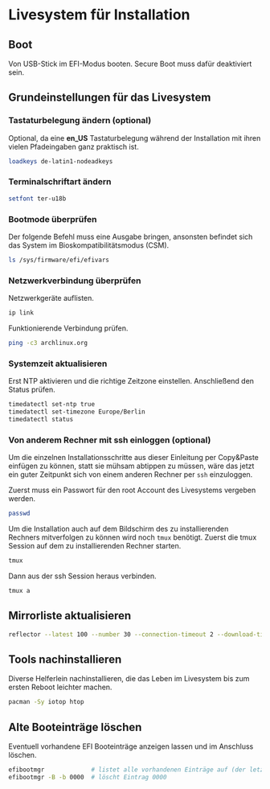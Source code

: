# Livesystem für Installation

## Boot

Von USB-Stick im EFI-Modus booten. Secure Boot muss dafür deaktiviert sein.

## Grundeinstellungen für das Livesystem

### Tastaturbelegung ändern (optional)

Optional, da eine **en_US** Tastaturbelegung während der Installation mit ihren vielen Pfadeingaben ganz praktisch ist.

```bash
loadkeys de-latin1-nodeadkeys
```

### Terminalschriftart ändern

```bash
setfont ter-u18b
```

### Bootmode überprüfen

Der folgende Befehl muss eine Ausgabe bringen, ansonsten befindet sich das System im Bioskompatibilitätsmodus (CSM).

```bash
ls /sys/firmware/efi/efivars
```

### Netzwerkverbindung überprüfen

Netzwerkgeräte auflisten.

```bash
ip link
```

Funktionierende Verbindung prüfen.

```bash
ping -c3 archlinux.org
```

### Systemzeit aktualisieren

Erst NTP aktivieren und die richtige Zeitzone einstellen. Anschließend den Status prüfen.

```bash
timedatectl set-ntp true
timedatectl set-timezone Europe/Berlin
timedatectl status
```

### Von anderem Rechner mit ssh einloggen (optional)

Um die einzelnen Installationsschritte aus dieser Einleitung per Copy&Paste einfügen zu können, statt sie mühsam abtippen zu müssen, wäre das jetzt ein guter Zeitpunkt sich von einem anderen Rechner per `ssh` einzuloggen.

Zuerst muss ein Passwort für den root Account des Livesystems vergeben werden.

```bash
passwd
```

Um die Installation auch auf dem Bildschirm des zu installierenden Rechners mitverfolgen zu können wird noch `tmux` benötigt. Zuerst die tmux Session auf dem zu installierenden Rechner starten.

```bash
tmux
```

Dann aus der ssh Session heraus verbinden.

```bash
tmux a
```

## Mirrorliste aktualisieren

```bash
reflector --latest 100 --number 30 --connection-timeout 2 --download-timeout 2 --ipv4 --protocol https --sort rate --country 'AT,BE,CH,DE,FR,IT' --save /etc/pacman.d/mirrorlist
```

## Tools nachinstallieren

Diverse Helferlein nachinstallieren, die das Leben im Livesystem bis zum ersten Reboot leichter machen.

```bash
pacman -Sy iotop htop
```

## Alte Booteinträge löschen

Eventuell vorhandene EFI Booteinträge anzeigen lassen und im Anschluss löschen.

```bash
efibootmgr             # listet alle vorhandenen Einträge auf (der letzte Eintrag ist typischerweise der USB-Stick)
efibootmgr -B -b 0000  # löscht Eintrag 0000
```
